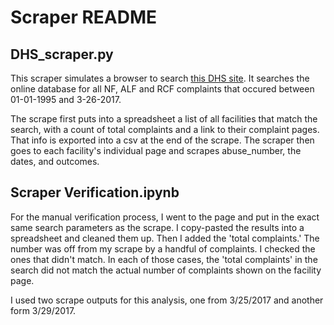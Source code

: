 # Scraper README

## DHS_scraper.py

This scraper simulates a browser to search [this DHS site](https://apps.state.or.us/cf2/spd/facility_complaints/). It searches the online database for all NF, ALF and RCF complaints that occured between 01-01-1995 and 3-26-2017. 

The scrape first puts into a spreadsheet a list of all facilities that match the search, with a count of total complaints and a link to their complaint pages. That info is exported into a csv at the end of the scrape. The scraper then goes to each facility's individual page and scrapes abuse_number, the dates, and outcomes. 

## Scraper Verification.ipynb

For the manual verification process, I went to the page and put in the exact same search parameters as the scrape. I copy-pasted the results into a spreadsheet and cleaned them up. Then I added the 'total complaints.' The number was off from my scrape by a handful of complaints. I checked the ones that didn't match. In each of those cases, the 'total complaints' in the search did not match the actual number of complaints shown on the facility page. 

I used two scrape outputs for this analysis, one from 3/25/2017 and another form 3/29/2017.
